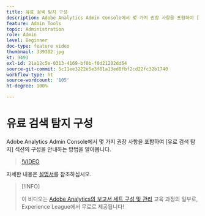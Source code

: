 ```yaml
---
title: 유료 검색 탐지 구성
description: Adobe Analytics Admin Console에서 몇 가지 권장 사항을 포함하여 [유료 검색 탐지] 섹션의 구성을 안내하는 방법을 알아봅니다.
feature: Admin Tools
topic: Administration
role: Admin
level: Beginner
doc-type: feature video
thumbnail: 339302.jpg
kt: 9493
exl-id: 21a12c5e-0313-4169-bf0b-f0d21202dd64
source-git-commit: 5c11ee3222e5e3f81a13ed8fbf2cd22fc32b1740
workflow-type: ht
source-wordcount: '105'
ht-degree: 100%

---
```


# 유료 검색 탐지 구성

Adobe Analytics Admin Console에서 몇 가지 권장 사항을 포함하여 [유료 검색 탐지] 섹션의 구성을 안내하는 방법을 알아봅니다.

>[!VIDEO](https://video.tv.adobe.com/v/339302/?quality=12&learn=on)

자세한 내용은 [설명서](https://experienceleague.adobe.com/docs/analytics/admin/admin-tools/paid-search-detection/paid-search-detection.html?lang=ko#section_0C2CFA0AF77B47098BE37CB024665D0D)를 참조하십시오.

>[!INFO]
>
> 이 비디오는 [Adobe Analytics의 보고서 세트 구성 및 관리](https://experienceleague.adobe.com/?recommended=Analytics-A-1-2021.1.administration) 교육 과정의 일부로, Experience League에서 무료로 제공됩니다!